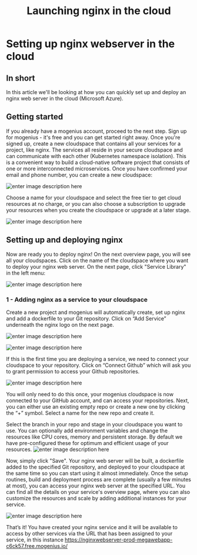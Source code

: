 ﻿---
sidebar_position: 8
title: Launching nginx in the cloud
slug: deploy-nginx-to-the-cloud
---

# Setting up nginx webserver in the cloud

## In short

In this article we'll be looking at how you can quíckly set up and deploy an nginx web server in the cloud (Microsoft Azure).

## Getting started

If you already have a mogenius account, proceed to the next step. 
Sign up for mogenius - it's free and you can get started right away. Once you're signed up, create a new cloudspace that contains all your services for a project, like nginx. The services all reside in your secure cloudspace and can communicate with each other (Kubernetes namespace isolation). This is a convenient way to build a cloud-native software project that consists of one or more interconnected microservices. Once you have confirmed your email and phone number, you can create a new cloudspace:

![enter image description here](https://api.mogenius.com/file/id/115e92a0-6daa-4b15-9420-438448351d89)

Choose a name for your cloudspace and select the free tier to get cloud resources at no charge, or you can also choose a subscription to upgrade your resources when you create the cloudspace or upgrade at a later stage.

![enter image description here](https://api.mogenius.com/file/id/a8c2aaca-fbe7-401a-bf63-0c99024e2c94)

## Setting up and deploying nginx

Now are ready you to deploy nginx! On the next overview page, you will see all your cloudspaces. Click on the name of the cloudspace where you want to deploy your nginx web server. On the next page, click "Service Library" in the left menu:

![enter image description here](https://api.mogenius.com/file/id/a12d10f1-4b9b-4adb-95ec-db193e1db440)

### 1 - Adding nginx as a service to your cloudspace 

Create a new project and mogenius will automatically create, set up nginx and add a dockerfile to  your Git repository.  Click on “Add Service” underneath the nginx logo on the next page.

![enter image description here](https://api.mogenius.com/file/id/7ae36d65-1b9f-45c8-bdd4-6f3ab2b7d8f7)

![enter image description here](https://api.mogenius.com/file/id/e28345fe-1a25-495f-909a-716ae17b3ddc)

If this is the first time you are deploying a service, we need to connect your cloudspace to your repository. Click on “Connect Github” which will ask you to grant permission to access your Github repositories.

![enter image description here](https://api.mogenius.com/file/id/88626d92-fa15-4d9e-8598-6a914daa633c)

You will only need to do this once, your mogenius cloudspace is now connected to your GitHub account, and can access your repositories.
Next, you can either use an existing empty repo or create a new one by clicking the “+” symbol. Select a name for the new repo and create it.

Select the branch in your repo and stage in your cloudspace you want to use. You can optionally add environment variables and change the resources like CPU cores, memory and persistent storage. By default we have pre-configured these for optimum and efficient usage of your resources.
![enter image description here](https://api.mogenius.com/file/id/e99ae0ea-d2ab-4a86-857b-00430b9a5c40)

Now, simply click "Save". Your nginx web server will be built, a dockerfile added to the specified Git repository, and deployed to your cloudspace at the same time so you can start using it almost immediately. Once the setup routines, build and deployment process are complete (usually a few minutes at most), you can access your nginx web server at the specified URL. You can find all the details on your service's overview page, where you can also customize the resources and scale by adding additional instances for your service.

![enter image description here](https://api.mogenius.com/file/id/5ad518f1-17cc-49ed-9dac-7a970ead458d)

That’s it! You have created your nginx service and it will be available to access by other services via the URL that has been assigned to your service, in this instance https://nginxwebserver-prod-megawebapp-c6ck57.free.mogenius.io/


